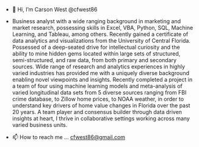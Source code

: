 - 👋 Hi, I’m Carson West @cfwest86
- Business analyst with a wide ranging background in marketing and market research, possessing skills in Excel, VBA, Python, SQL, Machine Learning, and Tableau, among others. Recently gained a certificate of data analytics and visualizations from the University of Central Florida. Possessed of a deep-seated drive for intellectual curiosity and the ability to mine hidden gems located within large sets of structured, semi-structured, and raw data, from both primary and secondary sources. Wide range of research and analytics experiences in highly varied industries has provided me with a uniquely diverse background enabling novel viewpoints and insights. Recently completed a project in a team of four using machine learning models and meta-analysis of varied longitudinal data sets from 5 diverse sources ranging from FBI crime database, to Zillow home prices, to NOAA weather, in order to understand key drivers of home value changes in Florida over the past 20 years. A team player and consensus builder through data driven insights at heart, I thrive in collaborative settings working across many varied business units. 

- 📫 How to reach me ...
cfwest86@gmail.com
<!---
cfwest86/cfwest86 is a ✨ special ✨ repository because its `README.md` (this file) appears on your GitHub profile.
You can click the Preview link to take a look at your changes.
--->
